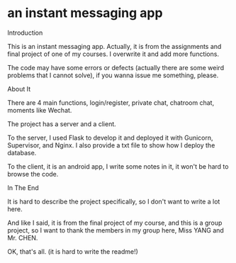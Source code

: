 # an instant messaging app
 
Introduction

This is an instant messaging app. Actually, it is from the assignments and final project of one of my courses. I overwrite it and add more functions. 

The code may have some errors or defects (actually there are some weird problems that I cannot solve), if you wanna issue me something, please.

About It

There are 4 main functions, login/register, private chat, chatroom chat, moments like Wechat.

The project has a server and a client. 

To the server, I used Flask to develop it and deployed it with Gunicorn, Supervisor, and Nginx. I also provide a txt file to show how I deploy the database.

To the client, it is an android app, I write some notes in it, it won't be hard to browse the code.

In The End

It is hard to describe the project specifically, so I don't want to write a lot here.

And like I said, it is from the final project of my course, and this is a group project, so I want to thank the members in my group here, Miss YANG and Mr. CHEN.

OK, that's all. (it is hard to write the readme!)